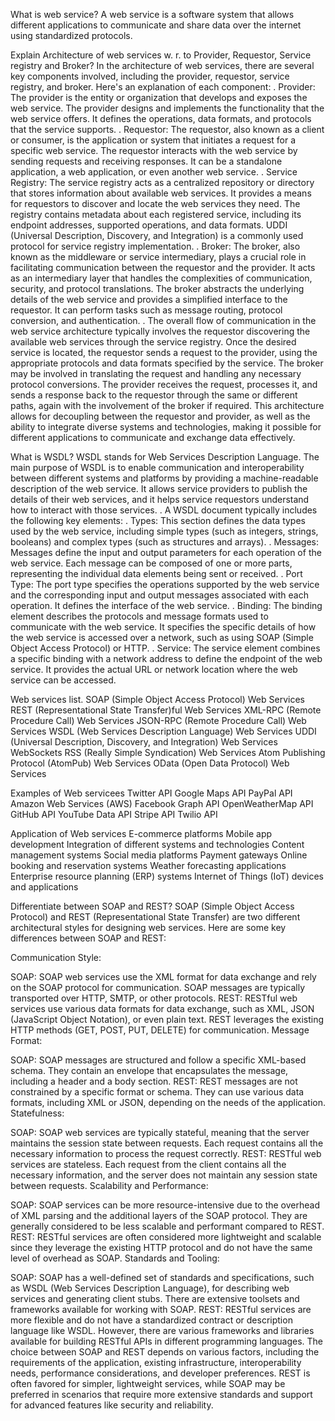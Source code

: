 What is web service? 
    A web service is a software system that allows different applications to communicate and share data over the internet using standardized protocols.

Explain Architecture of web services w. r. to Provider, Requestor, Service registry and
Broker?
    In the architecture of web services, there are several key components involved, including the provider, requestor, service registry, and broker. Here's an explanation of each component:
    .
    Provider: The provider is the entity or organization that develops and exposes the web service. The provider designs and implements the functionality that the web service offers. It defines the operations, data formats, and protocols that the service supports.
    .
    Requestor: The requestor, also known as a client or consumer, is the application or system that initiates a request for a specific web service. The requestor interacts with the web service by sending requests and receiving responses. It can be a standalone application, a web application, or even another web service.
    .
    Service Registry: The service registry acts as a centralized repository or directory that stores information about available web services. It provides a means for requestors to discover and locate the web services they need. The registry contains metadata about each registered service, including its endpoint addresses, supported operations, and data formats. UDDI (Universal Description, Discovery, and Integration) is a commonly used protocol for service registry implementation.
    .
    Broker: The broker, also known as the middleware or service intermediary, plays a crucial role in facilitating communication between the requestor and the provider. It acts as an intermediary layer that handles the complexities of communication, security, and protocol translations. The broker abstracts the underlying details of the web service and provides a simplified interface to the requestor. It can perform tasks such as message routing, protocol conversion, and authentication.
    .
    The overall flow of communication in the web service architecture typically involves the requestor discovering the available web services through the service registry. Once the desired service is located, the requestor sends a request to the provider, using the appropriate protocols and data formats specified by the service. The broker may be involved in translating the request and handling any necessary protocol conversions. The provider receives the request, processes it, and sends a response back to the requestor through the same or different paths, again with the involvement of the broker if required.
    This architecture allows for decoupling between the requestor and provider, as well as the ability to integrate diverse systems and technologies, making it possible for different applications to communicate and exchange data effectively.


What is WSDL?
    WSDL stands for Web Services Description Language.
    The main purpose of WSDL is to enable communication and interoperability between different systems and platforms by providing a machine-readable description of the web service. It allows service providers to publish the details of their web services, and it helps service requestors understand how to interact with those services.
    .
    A WSDL document typically includes the following key elements:
    .
    Types: This section defines the data types used by the web service, including simple types (such as integers, strings, booleans) and complex types (such as structures and arrays).
    .
    Messages: Messages define the input and output parameters for each operation of the web service. Each message can be composed of one or more parts, representing the individual data elements being sent or received.
    .
    Port Type: The port type specifies the operations supported by the web service and the corresponding input and output messages associated with each operation. It defines the interface of the web service.
    .
    Binding: The binding element describes the protocols and message formats used to communicate with the web service. It specifies the specific details of how the web service is accessed over a network, such as using SOAP (Simple Object Access Protocol) or HTTP.
    .
    Service: The service element combines a specific binding with a network address to define the endpoint of the web service. It provides the actual URL or network location where the web service can be accessed.


Web services list. 
    SOAP (Simple Object Access Protocol) Web Services
    REST (Representational State Transfer)ful Web Services
    XML-RPC (Remote Procedure Call) Web Services
    JSON-RPC (Remote Procedure Call) Web Services
    WSDL (Web Services Description Language) Web Services
    UDDI (Universal Description, Discovery, and Integration) Web Services
    WebSockets
    RSS (Really Simple Syndication) Web Services
    Atom Publishing Protocol (AtomPub) Web Services
    OData (Open Data Protocol) Web Services



Examples of Web servicees
    Twitter API
    Google Maps API
    PayPal API
    Amazon Web Services (AWS)
    Facebook Graph API
    OpenWeatherMap API
    GitHub API
    YouTube Data API
    Stripe API
    Twilio API

Application of Web services
    E-commerce platforms
    Mobile app development
    Integration of different systems and technologies
    Content management systems
    Social media platforms
    Payment gateways
    Online booking and reservation systems
    Weather forecasting applications
    Enterprise resource planning (ERP) systems
    Internet of Things (IoT) devices and applications


Differentiate between SOAP and REST?
    SOAP (Simple Object Access Protocol) and REST (Representational State Transfer) are two different architectural styles for designing web services. Here are some key differences between SOAP and REST:

Communication Style:

SOAP: SOAP web services use the XML format for data exchange and rely on the SOAP protocol for communication. SOAP messages are typically transported over HTTP, SMTP, or other protocols.
REST: RESTful web services use various data formats for data exchange, such as XML, JSON (JavaScript Object Notation), or even plain text. REST leverages the existing HTTP methods (GET, POST, PUT, DELETE) for communication.
Message Format:

SOAP: SOAP messages are structured and follow a specific XML-based schema. They contain an envelope that encapsulates the message, including a header and a body section.
REST: REST messages are not constrained by a specific format or schema. They can use various data formats, including XML or JSON, depending on the needs of the application.
Statefulness:

SOAP: SOAP web services are typically stateful, meaning that the server maintains the session state between requests. Each request contains all the necessary information to process the request correctly.
REST: RESTful web services are stateless. Each request from the client contains all the necessary information, and the server does not maintain any session state between requests.
Scalability and Performance:

SOAP: SOAP services can be more resource-intensive due to the overhead of XML parsing and the additional layers of the SOAP protocol. They are generally considered to be less scalable and performant compared to REST.
REST: RESTful services are often considered more lightweight and scalable since they leverage the existing HTTP protocol and do not have the same level of overhead as SOAP.
Standards and Tooling:

SOAP: SOAP has a well-defined set of standards and specifications, such as WSDL (Web Services Description Language), for describing web services and generating client stubs. There are extensive toolsets and frameworks available for working with SOAP.
REST: RESTful services are more flexible and do not have a standardized contract or description language like WSDL. However, there are various frameworks and libraries available for building RESTful APIs in different programming languages.
The choice between SOAP and REST depends on various factors, including the requirements of the application, existing infrastructure, interoperability needs, performance considerations, and developer preferences. REST is often favored for simpler, lightweight services, while SOAP may be preferred in scenarios that require more extensive standards and support for advanced features like security and reliability.



